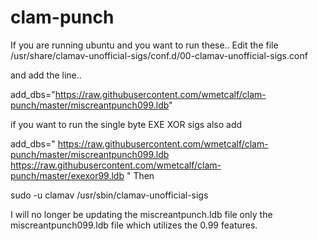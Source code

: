 # clam-punch
If you are running ubuntu and you want to run these..
Edit the file /usr/share/clamav-unofficial-sigs/conf.d/00-clamav-unofficial-sigs.conf

and add the line..

add_dbs="https://raw.githubusercontent.com/wmetcalf/clam-punch/master/miscreantpunch099.ldb"

if you want to run the single byte EXE XOR sigs also add 

add_dbs="
https://raw.githubusercontent.com/wmetcalf/clam-punch/master/miscreantpunch099.ldb
https://raw.githubusercontent.com/wmetcalf/clam-punch/master/exexor99.ldb
"
Then

sudo -u clamav /usr/sbin/clamav-unofficial-sigs

I will no longer be updating the miscreantpunch.ldb file only the miscreantpunch099.ldb file which utilizes the 0.99 features.
